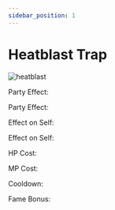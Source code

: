 ```yaml
---
sidebar_position: 1
---
```


# Heatblast Trap

![heatblast](https://vwiki.valorserver.com/api/item/picture/heatblast%20trap)

<i>  </i>

Party Effect:  

Party Effect:

Effect on Self:

Effect on Self: 

HP Cost:

MP Cost:

Cooldown:



Fame Bonus: 

